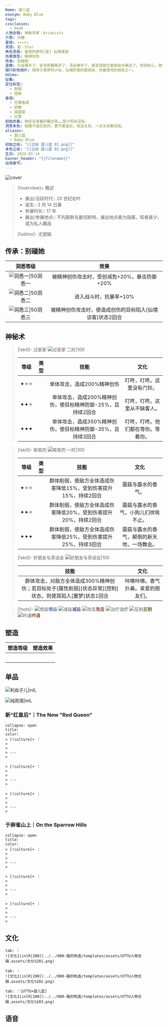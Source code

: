 ```yaml
---
Name: 婴儿蓝
exonym: Baby Blue
tags: 
cssclasses:
  - book
人物合辑: 神秘学家｜Arcanists
介质: 方糖
星级: ✦✦✦✦✦
灵感: 星｜Star
角色灵感: 星夜的梦呓[星] 仙境漫游
伤害类型: 精神创伤
传承: 别碰她
造像: 贝丝离开了，安洁莉娜离开了，汤米离开了，甚至连那位爱丽丝也离去了。但别担心，她会在这儿的。
银行彩色相片: 徜徉于美梦的少女，仙境所爱的爱丽丝，你最悠闲的朋友之一。
Udimo: 
征集: 
定位标签:
  - 削弱
  - 控制
香调:
  - 花果香调
  - 树莓
  - 英国梨
  - 红茶
初始衣着: 她还没准备好醒过来……至少现在没有。
洞悉本色: 她既不是红色的，更不是皇后，但没关系，一点关系都没有。
aliases:
  - 婴儿蓝
  - Baby Blue
初始立绘: "[[立绘 婴儿蓝 01.png]]"
本色立绘: "[[立绘 婴儿蓝 02.png]]"
生日: 2024-03-14
banner_header: "{{filename}}"
出场章节:
---
```

![cover](assets/婴儿蓝｜Baby%20Blue.assets/立绘%20婴儿蓝%2002.png)

> [!overview]+ 概述
> - 展出/活跃时代:: 20 世纪初叶
> - 诞生:: 3 月 14 日春
> - 参展时长:: 17 年
> - 展出/参展地点:: 不列颠群岛曼彻斯特，展出地点极为隐蔽，知者甚少，或为私人藏品

> [!udimo]- 尤提姆
> 
> 

## 传承：别碰她

|                           洞悉等级                           |                           效果                            |
| :----------------------------------------------------------: | :-------------------------------------------------------: |
| ![洞悉一\|50](../../000-箱的构造/templates/assets/UTTU人物合辑.assets/图标%20洞悉Ⅰ.png)洞悉一 |       被精神创伤攻击时，受创减免+20%，暴击防御+20%        |
| ![洞悉二\|50](../../000-箱的构造/templates/assets/UTTU人物合辑.assets/图标%20洞悉Ⅱ.png)洞悉二 |                  进入战斗时，抗暴率+10%                   |
| ![洞悉三\|50](../../000-箱的构造/templates/assets/UTTU人物合辑.assets/图标%20洞悉Ⅲ.png)洞悉三 | 被精神创伤攻击时，使造成创伤的目标陷入[仙境访客]状态2回合 |

## 神秘术

> [!skill]- 过家家
> ![过家家 二阶|100](assets/婴儿蓝｜Baby%20Blue.assets/神秘术%20过家家2.png)
> 
> | 等级 | 类型 |                            技能                             |                文化                |
> | :--: | :--: | :---------------------------------------------------------: | :--------------------------------: |
> | ✦✧✧  |      |                 单体攻击，造成200%精神创伤                  |     叮咚，叮咚。这里没有门铃。     |
> | ✦✦✧  |      | 单体攻击，造成200%精神创伤，使目标精神防御-25%，且持续2回合 |    叮咚，叮咚。这里从不缺客人。    |
> | ✦✦✦  |      | 单体攻击，造成350%精神创伤，使目标精神防御-35%，且持续3回合 | 叮咚，叮咚。他们都在等你。等着你。 |
> 

> [!skill]- 咳咳剂
> ![咳咳剂 一阶|100](assets/婴儿蓝｜Baby%20Blue.assets/神秘术%20咳咳剂1.png)
> 
> | 等级 | 类型 |                             技能                             |                    文化                    |
> | :--: | :--: | :----------------------------------------------------------: | :----------------------------------------: |
> | ✦✧✧  |      | 群体削弱，使敌方全体造成伤害降低15%，受到伤害提升15%，持续2回合 |             菌菇与露水的香气。             |
> | ✦✦✧  |      | 群体削弱，使敌方全体造成伤害降低20%，受到伤害提升20%，持续2回合 |    菌菇与露水的香气，小狗儿们吠咳不止。    |
> | ✦✦✦  |      | 群体削弱，使敌方全体造成伤害降低25%，受到伤害提升25%，持续3回合 | 菌菇与露水的香气，颠倒的新天地，一场舞会。 |
> 

> [!skill]- 好朋友与茶话会
> ![好朋友与茶话会|100](assets/婴儿蓝｜Baby%20Blue.assets/至终的仪式%20好朋友与茶话会.png)
> 
> |                             技能                             |                文化                |
> | :----------------------------------------------------------: | :--------------------------------: |
> | 群体攻击，对敌方全体造成300%精神创伤；若目标处于[属性削弱][状态异常][控制]状态，则使其陷入[噩梦]状态1回合 | 咔嚓咔嚓。香气扑鼻。亲爱的朋友们。 |
> 



> [!note]- 
> ![增益](../../000-箱的构造/templates/assets/UTTU人物合辑.assets/Buff.png)<b><font color="#5c87b3">增益</font></b>
> ![减益](../../000-箱的构造/templates/assets/UTTU人物合辑.assets/Debuff.png)<b><font color="#7B5E91">减益</font></b>
> ![攻击](../../000-箱的构造/templates/assets/UTTU人物合辑.assets/Attack.png)<b><font color="#933334">攻击</font></b>
> ![治疗](../../000-箱的构造/templates/assets/UTTU人物合辑.assets/Health.png)<b><font color="#6F967A">治疗</font></b>
> ![反制](../../000-箱的构造/templates/assets/UTTU人物合辑.assets/Counter.png)<b><font color="#78652F">反制</font></b>
> ![吟诵](../../000-箱的构造/templates/assets/UTTU人物合辑.assets/Channel.png)<b><font color="#895C39">吟诵</font></b>

## 塑造

| 塑造等级 | 塑造效果 |
| :--: | :--: |
|      |      |
|      |      |
|      |      |
|      |      |
|      |      |


## 单品

![利齿子儿|inlL](../../000-箱的构造/templates/assets/UTTU人物合辑.assets/货币%20利齿子儿.png)

![纯雨滴|inlL](../../000-箱的构造/templates/assets/UTTU人物合辑.assets/货币%20纯雨滴.png)

### 新“红皇后”｜The New "Red Queen"

````ad-flex
collapse: open
title: 
color: 
> [!culture]+ ｜
> 
> 
> ---
> 

> [!culture]+ ｜
> 
> 
> ---
> 

> [!culture]+ ｜
> 
> 
> ---
> 
````

### 于麻雀山上｜On the Sparrow Hills

````ad-flex
collapse: open
title: 
color: 
> [!culture]+ ｜
> 
> 
> ---
> 

> [!culture]+ ｜
> 
> 
> ---
> 

> [!culture]+ ｜
> 
> 
> ---
> 
````

## 文化

````tab
tab: ｜
![文化1|inlR|200](../../000-箱的构造/templates/assets/UTTU人物合辑.assets/文化%201.png)

tab: ｜
![文化2|inlR|200](../../000-箱的构造/templates/assets/UTTU人物合辑.assets/文化%202.png)

tab: ｜[UTTU×婴儿蓝]
![文化3|inlR|200](../../000-箱的构造/templates/assets/UTTU人物合辑.assets/文化%203.png)

````

## 语音

